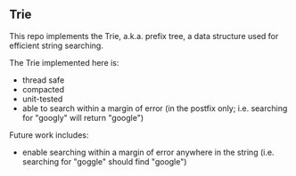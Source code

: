 ## Trie

This repo implements the Trie, a.k.a. prefix tree, a data structure used for efficient string searching.

The Trie implemented here is:

- thread safe
- compacted
- unit-tested
- able to search within a margin of error (in the postfix only; i.e. searching for "googly" will return "google")

Future work includes:

- enable searching within a margin of error anywhere in the string (i.e. searching for "goggle" should find "google")